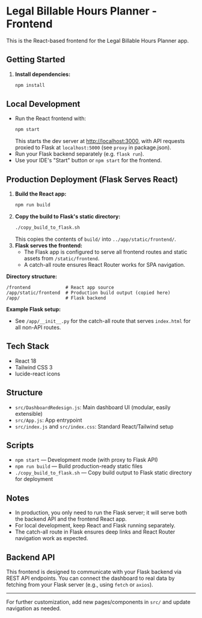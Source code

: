 # Legal Billable Hours Planner - Frontend

This is the React-based frontend for the Legal Billable Hours Planner app.

## Getting Started

1. **Install dependencies:**
   ```sh
   npm install
   ```

## Local Development

- Run the React frontend with:
  ```sh
  npm start
  ```
  This starts the dev server at [http://localhost:3000](http://localhost:3000), with API requests proxied to Flask at `localhost:5000` (see `proxy` in package.json).
- Run your Flask backend separately (e.g. `flask run`).
- Use your IDE's "Start" button or `npm start` for the frontend.

## Production Deployment (Flask Serves React)

1. **Build the React app:**
   ```sh
   npm run build
   ```
2. **Copy the build to Flask's static directory:**
   ```sh
   ./copy_build_to_flask.sh
   ```
   This copies the contents of `build/` into `../app/static/frontend/`.
3. **Flask serves the frontend:**
   - The Flask app is configured to serve all frontend routes and static assets from `/static/frontend`.
   - A catch-all route ensures React Router works for SPA navigation.

**Directory structure:**
```
/frontend             # React app source
/app/static/frontend  # Production build output (copied here)
/app/                 # Flask backend
```

**Example Flask setup:**
- See `/app/__init__.py` for the catch-all route that serves `index.html` for all non-API routes.

## Tech Stack
- React 18
- Tailwind CSS 3
- lucide-react icons

## Structure
- `src/DashboardRedesign.js`: Main dashboard UI (modular, easily extensible)
- `src/App.js`: App entrypoint
- `src/index.js` and `src/index.css`: Standard React/Tailwind setup

## Scripts

- `npm start` — Development mode (with proxy to Flask API)
- `npm run build` — Build production-ready static files
- `./copy_build_to_flask.sh` — Copy build output to Flask static directory for deployment

## Notes
- In production, you only need to run the Flask server; it will serve both the backend API and the frontend React app.
- For local development, keep React and Flask running separately.
- The catch-all route in Flask ensures deep links and React Router navigation work as expected.

## Backend API
This frontend is designed to communicate with your Flask backend via REST API endpoints. You can connect the dashboard to real data by fetching from your Flask server (e.g., using `fetch` or `axios`).

---

For further customization, add new pages/components in `src/` and update navigation as needed.
